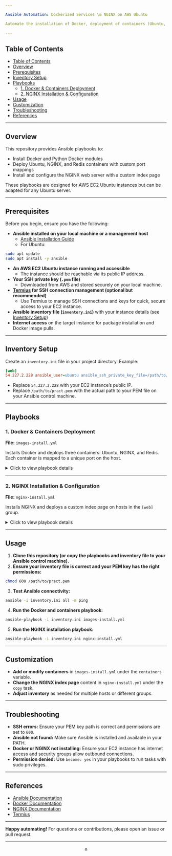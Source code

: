 ```yaml
---

Ansible Automation: Dockerized Services \& NGINX on AWS Ubuntu

Automate the installation of Docker, deployment of containers (Ubuntu, NGINX, Redis), and configuration of NGINX web servers on AWS EC2 Ubuntu instances using Ansible.

---
```


## Table of Contents

- [Table of Contents](#table-of-contents)
- [Overview](#overview)
- [Prerequisites](#prerequisites)
- [Inventory Setup](#inventory-setup)
- [Playbooks](#playbooks)
  - [1. Docker \& Containers Deployment](#1-docker--containers-deployment)
  - [2. NGINX Installation \& Configuration](#2-nginx-installation--configuration)
- [Usage](#usage)
- [Customization](#customization)
- [Troubleshooting](#troubleshooting)
- [References](#references)

---

## Overview

This repository provides Ansible playbooks to:

- Install Docker and Python Docker modules
- Deploy Ubuntu, NGINX, and Redis containers with custom port mappings
- Install and configure the NGINX web server with a custom index page

These playbooks are designed for AWS EC2 Ubuntu instances but can be adapted for any Ubuntu server.

---

## Prerequisites

Before you begin, ensure you have the following:

- **Ansible installed on your local machine or a management host**
    - [Ansible Installation Guide](https://docs.ansible.com/ansible/latest/installation_guide/intro_installation.html)
    - For Ubuntu:

```sh
sudo apt update
sudo apt install -y ansible
```

- **An AWS EC2 Ubuntu instance running and accessible**
    - The instance should be reachable via its public IP address.
- **Your SSH private key (`.pem` file)**
    - Downloaded from AWS and stored securely on your local machine.
- **[Termius](https://termius.com/) for SSH connection management (optional but recommended)**
    - Use Termius to manage SSH connections and keys for quick, secure access to your EC2 instance.
- **Ansible inventory file (`inventory.ini`)** with your instance details (see [Inventory Setup](#inventory-setup))
- **Internet access** on the target instance for package installation and Docker image pulls.

---

## Inventory Setup

Create an `inventory.ini` file in your project directory. Example:

```ini
[web]
54.227.2.228 ansible_user=ubuntu ansible_ssh_private_key_file=/path/to/pract.pem
```

- Replace `54.227.2.228` with your EC2 instance’s public IP.
- Replace `/path/to/pract.pem` with the actual path to your PEM file on your Ansible control machine.

---

## Playbooks

### 1. Docker \& Containers Deployment

**File:** `images-install.yml`

Installs Docker and deploys three containers: Ubuntu, NGINX, and Redis.
Each container is mapped to a unique port on the host.

<details>
<summary>Click to view playbook details</summary>

```yaml
- name: Install Docker and deploy containers
  hosts: all
  become: yes
  vars:
    containers:
      - name: ubuntu_container
        image: ubuntu
        command: sleep infinity  # Keeps the container running
        ports:
          - "3001:80"
      - name: nginx_container
        image: nginx
        ports:
          - "3002:80"
      - name: redis_container
        image: redis
        command: redis-server --appendonly yes
        ports:
          - "3003:6379"
  tasks:
    - name: Install required packages
      apt:
        name:
          - ca-certificates
          - curl
          - gnupg
          - lsb-release
          - python3-pip
        state: present
        update_cache: yes

    - name: Add Docker GPG key
      apt_key:
        url: https://download.docker.com/linux/ubuntu/gpg
        state: present

    - name: Add Docker repository
      apt_repository:
        repo: "deb [arch=amd64] https://download.docker.com/linux/ubuntu {{ ansible_distribution_release }} stable"
        state: present

    - name: Install Docker CE
      apt:
        name: docker-ce
        state: present

    - name: Install Docker Python module
      apt:
        name: python3-docker
        state: present

    - name: Ensure Docker service is running
      service:
        name: docker
        state: started
        enabled: yes

    - name: Pull images
      community.docker.docker_image:
        name: "{{ item.image }}"
        source: pull
      loop: "{{ containers }}"

    - name: Create and start containers
      community.docker.docker_container:
        name: "{{ item.name }}"
        image: "{{ item.image }}"
        command: "{{ item.command | default(omit) }}"
        ports: "{{ item.ports | default(omit) }}"
        state: started
        restart_policy: unless-stopped
      loop: "{{ containers }}"
```

</details>

---

### 2. NGINX Installation \& Configuration

**File:** `nginx-install.yml`

Installs NGINX and deploys a custom index page on hosts in the `[web]` group.

<details>
<summary>Click to view playbook details</summary>

```yaml
- name: Deploy and configure NGINX
  hosts: web
  become: yes
  tasks:
    - name: Install NGINX
      apt:
        name: nginx
        state: present
        update_cache: yes

    - name: Ensure NGINX is running
      service:
        name: nginx
        state: started
        enabled: true

    - name: Deploy custom index page
      copy:
        content: "<h1>Hello from {{ inventory_hostname }}</h1>"
        dest: /var/www/html/index.html
```

</details>

---

## Usage

1. **Clone this repository (or copy the playbooks and inventory file to your Ansible control machine).**
2. **Ensure your inventory file is correct and your PEM key has the right permissions:**

```sh
chmod 600 /path/to/pract.pem
```

3. **Test Ansible connectivity:**

```sh
ansible -i inventory.ini all -m ping
```

4. **Run the Docker and containers playbook:**

```sh
ansible-playbook -i inventory.ini images-install.yml
```

5. **Run the NGINX installation playbook:**

```sh
ansible-playbook -i inventory.ini nginx-install.yml
```


---

## Customization

- **Add or modify containers** in `images-install.yml` under the `containers` variable.
- **Change the NGINX index page** content in `nginx-install.yml` under the `copy` task.
- **Adjust inventory** as needed for multiple hosts or different groups.

---

## Troubleshooting

- **SSH errors:** Ensure your PEM key path is correct and permissions are set to `600`.
- **Ansible not found:** Make sure Ansible is installed and available in your PATH.
- **Docker or NGINX not installing:** Ensure your EC2 instance has internet access and security groups allow outbound connections.
- **Permission denied:** Use `become: yes` in your playbooks to run tasks with sudo privileges.

---

## References

- [Ansible Documentation](https://docs.ansible.com/)
- [Docker Documentation](https://docs.docker.com/)
- [NGINX Documentation](https://nginx.org/en/docs/)
- [Termius](https://termius.com/)

---

**Happy automating!**
For questions or contributions, please open an issue or pull request.

---

<div style="text-align: center">⁂</div>

[^1]: images-install.yml

[^2]: inventory.ini

[^3]: nginx-install.yml

